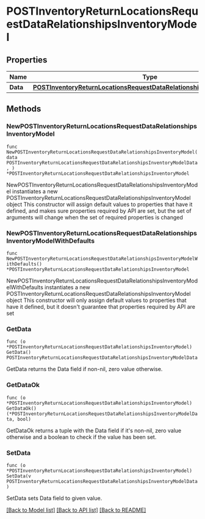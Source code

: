 # POSTInventoryReturnLocationsRequestDataRelationshipsInventoryModel

## Properties

Name | Type | Description | Notes
------------ | ------------- | ------------- | -------------
**Data** | [**POSTInventoryReturnLocationsRequestDataRelationshipsInventoryModelData**](POSTInventoryReturnLocationsRequestDataRelationshipsInventoryModelData.md) |  | 

## Methods

### NewPOSTInventoryReturnLocationsRequestDataRelationshipsInventoryModel

`func NewPOSTInventoryReturnLocationsRequestDataRelationshipsInventoryModel(data POSTInventoryReturnLocationsRequestDataRelationshipsInventoryModelData, ) *POSTInventoryReturnLocationsRequestDataRelationshipsInventoryModel`

NewPOSTInventoryReturnLocationsRequestDataRelationshipsInventoryModel instantiates a new POSTInventoryReturnLocationsRequestDataRelationshipsInventoryModel object
This constructor will assign default values to properties that have it defined,
and makes sure properties required by API are set, but the set of arguments
will change when the set of required properties is changed

### NewPOSTInventoryReturnLocationsRequestDataRelationshipsInventoryModelWithDefaults

`func NewPOSTInventoryReturnLocationsRequestDataRelationshipsInventoryModelWithDefaults() *POSTInventoryReturnLocationsRequestDataRelationshipsInventoryModel`

NewPOSTInventoryReturnLocationsRequestDataRelationshipsInventoryModelWithDefaults instantiates a new POSTInventoryReturnLocationsRequestDataRelationshipsInventoryModel object
This constructor will only assign default values to properties that have it defined,
but it doesn't guarantee that properties required by API are set

### GetData

`func (o *POSTInventoryReturnLocationsRequestDataRelationshipsInventoryModel) GetData() POSTInventoryReturnLocationsRequestDataRelationshipsInventoryModelData`

GetData returns the Data field if non-nil, zero value otherwise.

### GetDataOk

`func (o *POSTInventoryReturnLocationsRequestDataRelationshipsInventoryModel) GetDataOk() (*POSTInventoryReturnLocationsRequestDataRelationshipsInventoryModelData, bool)`

GetDataOk returns a tuple with the Data field if it's non-nil, zero value otherwise
and a boolean to check if the value has been set.

### SetData

`func (o *POSTInventoryReturnLocationsRequestDataRelationshipsInventoryModel) SetData(v POSTInventoryReturnLocationsRequestDataRelationshipsInventoryModelData)`

SetData sets Data field to given value.



[[Back to Model list]](../README.md#documentation-for-models) [[Back to API list]](../README.md#documentation-for-api-endpoints) [[Back to README]](../README.md)


